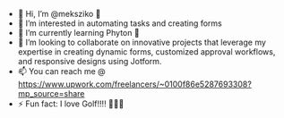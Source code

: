 - 👋 Hi, I’m @meksziko 🌟
- 👀 I’m interested in automating tasks and creating forms
- 🌱 I’m currently learning Phyton 🐍
- 💞️ I’m looking to collaborate on innovative projects that leverage my expertise in creating dynamic forms, customized approval workflows, and responsive designs using Jotform.
- 📫 You can reach me @ https://www.upwork.com/freelancers/~0100f86e5287693308?mp_source=share 
- ⚡ Fun fact: I love Golf!!!! 🏌️‍♀️⛳

<!---
meksziko/meksziko is a ✨ special ✨ repository because its `README.md` (this file) appears on your GitHub profile.
You can click the Preview link to take a look at your changes.
--->
